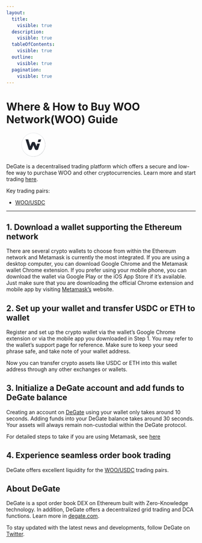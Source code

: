 ```yaml
---
layout:
  title:
    visible: true
  description:
    visible: true
  tableOfContents:
    visible: true
  outline:
    visible: true
  pagination:
    visible: true
---
```


# Where & How to Buy WOO Network(WOO) Guide

<figure><img src="../.gitbook/assets/woo_0x4691937a7508860f876c9c0a2a617e7d9e945d4b1716284955849.jpg" alt="WOO" width="64" style="border-radius: 50%;"><figcaption></figcaption></figure>

DeGate is a decentralised trading platform which offers a secure and low-fee way to purchase WOO and other cryptocurrencies. Learn more and start trading [here](https://app.degate.com/trade/USDC/0x4691937a7508860f876c9c0a2a617e7d9e945d4b?utm_source=howtobuy).&#x20;

Key trading pairs:

* [WOO/USDC](https://app.degate.com/trade/USDC/0x4691937a7508860f876c9c0a2a617e7d9e945d4b?utm_source=howtobuy)

***

## 1. Download a wallet supporting the Ethereum network

There are several crypto wallets to choose from within the Ethereum network and Metamask is currently the most integrated. If you are using a desktop computer, you can download Google Chrome and the Metamask wallet Chrome extension. If you prefer using your mobile phone, you can download the wallet via Google Play or the iOS App Store if it’s available. Just make sure that you are downloading the official Chrome extension and mobile app by visiting [Metamask’s](https://metamask.io/) website.

## 2. Set up your wallet and transfer USDC or ETH to wallet

Register and set up the crypto wallet via the wallet’s Google Chrome extension or via the mobile app you downloaded in Step 1. You may refer to the wallet’s support page for reference. Make sure to keep your seed phrase safe, and take note of your wallet address.&#x20;

Now you can transfer crypto assets like USDC or ETH into this wallet address through any other exchanges or wallets.

## 3. Initialize a DeGate account and add funds to DeGate balance

Creating an account on [DeGate](https://app.degate.com/?utm_source=WOO_howtobuy) using your wallet only takes around 10 seconds. Adding funds into your DeGate balance takes around 30 seconds. Your assets will always remain non-custodial within the DeGate protocol.

For detailed steps to take if you are using Metamask, see [here](https://docs.degate.com/v/product_en/main-features/wallet-connectivity/metamask)

## 4. Experience seamless order book trading

DeGate offers excellent liquidity for the [WOO/USDC](https://app.degate.com/trade/USDC/0x4691937a7508860f876c9c0a2a617e7d9e945d4b?utm_source=howtobuy) trading pairs.&#x20;

## About DeGate

DeGate is a spot order book DEX on Ethereum built with Zero-Knowledge technology. In addition, DeGate offers a decentralized grid trading and DCA functions. Learn more in [degate.com](https://degate.com/?utm_source=WOO_howtobuy).

To stay updated with the latest news and developments, follow DeGate on [Twitter](https://twitter.com/degatedex).
